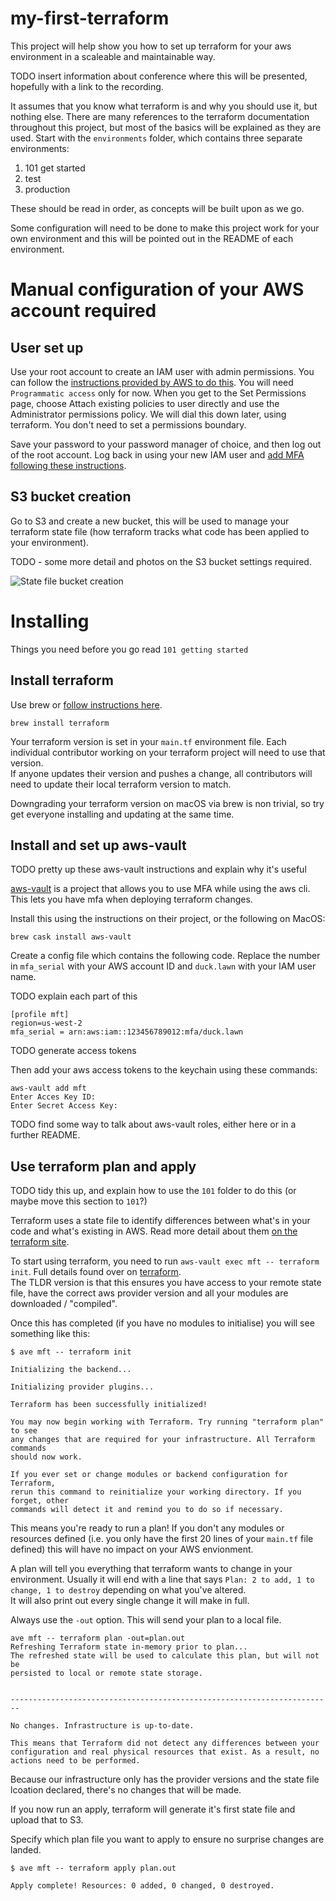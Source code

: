 # my-first-terraform  

This project will help show you how to set up terraform for your aws environment in a scaleable and maintainable way.  

TODO insert information about conference where this will be presented, hopefully with a link to the recording.

It assumes that you know what terraform is and why you should use it, but nothing else. 
There are many references to the terraform documentation throughout this project, but most of the basics will be explained as they are used.
Start with the `environments` folder, which contains three separate environments:

1. 101 get started
2. test
3. production

These should be read in order, as concepts will be built upon as we go.  

Some configuration will need to be done to make this project work for your own environment and this will be pointed out in the README of each environment. 


# Manual configuration of your AWS account required

## User set up
Use your root account to create an IAM user with admin permissions. You can follow the [instructions provided by AWS to do this](https://docs.aws.amazon.com/IAM/latest/UserGuide/id_users_create.html#id_users_create_console).
You will need `Programmatic access` only for now. When you get to the Set Permissions page, choose Attach existing policies to user directly and use the Administrator permissions policy. We will dial this down later, using terraform. You don't need to set a permissions boundary.

Save your password to your password manager of choice, and then log out of the root account. Log back in using your new IAM user and [add MFA following these instructions](https://docs.aws.amazon.com/IAM/latest/UserGuide/id_credentials_mfa_enable_virtual.html).

## S3 bucket creation

Go to S3 and create a new bucket, this will be used to manage your terraform state file (how terraform tracks what code has been applied to your environment).

TODO - some more detail and photos on the S3 bucket settings required.

![State file bucket creation](../../images/create_s3_bucket.png)  

# Installing

Things you need before you go read `101 getting started`

## Install terraform

Use brew or [follow instructions here](https://www.terraform.io/downloads.html).

`brew install terraform`  

Your terraform version is set in your `main.tf` environment file. Each individual contributor working on your terraform project will need to use that version.  
If anyone updates their version and pushes a change, all contributors will need to update their local terraform version to match.

Downgrading your terraform version on macOS via brew is non trivial, so try get everyone installing and updating at the same time.


## Install and set up aws-vault

TODO pretty up these aws-vault instructions and explain why it's useful

[aws-vault](https://github.com/99designs/aws-vault) is a project that allows you to use MFA while using the aws cli. This lets you have mfa when deploying terraform changes.

Install this using the instructions on their project, or the following on MacOS: 

`brew cask install aws-vault`  

Create a config file which contains the following code. Replace the number in `mfa_serial` with your AWS account ID and `duck.lawn` with your IAM user name.  

TODO explain each part of this
```
[profile mft]
region=us-west-2
mfa_serial = arn:aws:iam::123456789012:mfa/duck.lawn
```

TODO generate access tokens

Then add your aws access tokens to the keychain using these commands:  
```
aws-vault add mft
Enter Acces Key ID:  
Enter Secret Access Key:  
```

TODO find some way to talk about aws-vault roles, either here or in a further README.

## Use terraform plan and apply

TODO tidy this up, and explain how to use the `101` folder to do this (or maybe move this section to `101`?)

Terraform uses a state file to identify differences between what's in your code and what's existing in AWS. Read more detail about them [on the terraform site](https://www.terraform.io/docs/state/purpose.html).  

To start using terraform, you need to run `aws-vault exec mft -- terraform init`. Full details found over on [terraform](https://www.terraform.io/docs/commands/init.html).  
The TLDR version is that this ensures you have access to your remote state file, have the correct aws provider version and all your modules are downloaded / "compiled".

Once this has completed (if you have no modules to initialise) you will see something like this:
```
$ ave mft -- terraform init

Initializing the backend...

Initializing provider plugins...

Terraform has been successfully initialized!

You may now begin working with Terraform. Try running "terraform plan" to see
any changes that are required for your infrastructure. All Terraform commands
should now work.

If you ever set or change modules or backend configuration for Terraform,
rerun this command to reinitialize your working directory. If you forget, other
commands will detect it and remind you to do so if necessary.
```

This means you're ready to run a plan! If you don't any modules or resources defined (i.e. you only have the first 20 lines of your `main.tf` file defined) this will have no impact on your AWS envionment.

A plan will tell you everything that terraform wants to change in your environment. Usually it will end with a line that says `Plan: 2 to add, 1 to change, 1 to destroy` depending on what you've altered.  
It will also print out every single change it will make in full.  

Always use the `-out` option. This will send your plan to a local file.  
```
ave mft -- terraform plan -out=plan.out
Refreshing Terraform state in-memory prior to plan...
The refreshed state will be used to calculate this plan, but will not be
persisted to local or remote state storage.


------------------------------------------------------------------------

No changes. Infrastructure is up-to-date.

This means that Terraform did not detect any differences between your
configuration and real physical resources that exist. As a result, no
actions need to be performed.
```

Because our infrastructure only has the provider versions and the state file lcoation declared, there's no changes that will be made.

If you now run an apply, terraform will generate it's first state file and upload that to S3.  

Specify which plan file you want to apply to ensure no surprise changes are landed.  
```
$ ave mft -- terraform apply plan.out

Apply complete! Resources: 0 added, 0 changed, 0 destroyed.
```

#